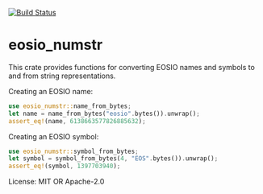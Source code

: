 [![Build Status](https://travis-ci.org/sagan-software/eosio-rust.svg?branch=master)](https://travis-ci.org/sagan-software/eosio-rust)

# eosio_numstr

This crate provides functions for converting EOSIO names and
symbols to and from string representations.

Creating an EOSIO name:

```rust
use eosio_numstr::name_from_bytes;
let name = name_from_bytes("eosio".bytes()).unwrap();
assert_eq!(name, 6138663577826885632);
```

Creating an EOSIO symbol:

```rust
use eosio_numstr::symbol_from_bytes;
let symbol = symbol_from_bytes(4, "EOS".bytes()).unwrap();
assert_eq!(symbol, 1397703940);
```

License: MIT OR Apache-2.0
